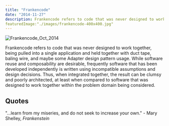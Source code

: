 ```yaml
---
title: "Frankencode"
date: "2014-11-27"
description: Frankencode refers to code that was never designed to work together, being pulled into a single application and held together with duct tape, baling wire, and maybe some Adapter design pattern usage.
featuredImage:"./images/frankencode-400x400.jpg"
---
```


![Frankencode_Oct_2014](images/frankencode-400x400.jpg)

Frankencode refers to code that was never designed to work together, being pulled into a single application and held together with duct tape, baling wire, and maybe some Adapter design pattern usage. While software reuse and composability are desirable, frequently software that has been developed independently is written using incompatible assumptions and design decisions. Thus, when integrated together, the result can be clumsy and poorly architected, at least when compared to software that was designed to work together within the problem domain being considered.

## Quotes

"...learn from my miseries, and do not seek to increase your own." - Mary Shelley, _Frankenstein_
